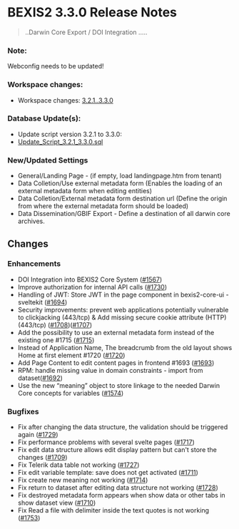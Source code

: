 # BEXIS2 3.3.0 Release Notes

>..Darwin Core Export / DOI Integration .....

### Note:
Webconfig needs to be updated!

### Workspace changes:
- Workspace changes: [3.2.1..3.3.0](https://github.com/BEXIS2/Workspace/compare/3.2.1..3.3.0)

### Database Update(s):
- Update script version 3.2.1 to 3.3.0:
- [Update_Script_3.2.1_3.3.0.sql](https://github.com/BEXIS2/Core/blob/rc/database%20update%20scripts/Update_Script_3.2.1_3.3.0.sql)

### New/Updated Settings
- General/Landing Page - (if empty, load landingpage.htm from tenant)
- Data Colletion/Use external metadata form (Enables the loading of an external metadata form when editing entities)
- Data Colletion/External metadata form destination url (Define the origin from where the external metadata form should be loaded)
- Data Dissemination/GBIF Export - Define a destination of all darwin core archives. 

## Changes

### Enhancements
- DOI Integration into BEXIS2 Core System ([#1567](https://github.com/BEXIS2/Core/issues/1567))
- Improve authorization for internal API calls ([#1730](https://github.com/BEXIS2/Core/issues/1730))
- Handling of JWT: Store JWT in the page component in bexis2-core-ui - sveltekit ([#1694](https://github.com/BEXIS2/Core/issues/1694))
- Security improvements: prevent web applications potentially vulnerable to clickjacking (443/tcp) & Add missing secure cookie attribute (HTTP) (443/tcp) ([#1708](https://github.com/BEXIS2/Core/issues/1708))([#1707](https://github.com/BEXIS2/Core/issues/1707))
- Add the possibility to use an external metadata form instead of the existing one #1715 ([#1715](https://github.com/BEXIS2/Core/issues/1715))
- Instead of Application Name, The breadcrumb from the old layout shows Home at first element #1720 ([#1720](https://github.com/BEXIS2/Core/issues/1720))
- Add Page Content to edit content pages in frontend #1693 ([#1693](https://github.com/BEXIS2/Core/issues/1693))
- RPM: handle missing value in domain constraints - import from dataset([#1692](https://github.com/BEXIS2/Core/issues/1692))
- Use the new “meaning” object to store linkage to the needed Darwin Core concepts for variables ([#1574](https://github.com/BEXIS2/Core/issues/1574))
  
### Bugfixes
- Fix after changing the data structure, the validation should be triggered again ([#1729](https://github.com/BEXIS2/Core/issues/1729))
- Fix performance problems with several svelte pages ([#1717](https://github.com/BEXIS2/Core/issues/1717))
- Fix edit data structure allows edit display pattern but can't store the changes ([#1709](https://github.com/BEXIS2/Core/issues/1709))
- Fix Telerik data table not working ([#1727](https://github.com/BEXIS2/Core/issues/1727))
- Fix edit variable template: save does not get activated ([#1711](https://github.com/BEXIS2/Core/issues/1711))
- Fix create new meaning not working ([#1714](https://github.com/BEXIS2/Core/issues/1714))
- Fix return to dataset after editing data structure not working ([#1728](https://github.com/BEXIS2/Core/issues/1728))
- Fix destroyed metadata form appears when show data or other tabs in show dataset view ([#1710](https://github.com/BEXIS2/Core/issues/1710))
- Fix Read a file with delimiter inside the text quotes is not working ([#1753](https://github.com/BEXIS2/Core/issues/1753))


